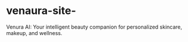 # venaura-site-
Venura AI: Your intelligent beauty companion for personalized skincare, makeup, and wellness.
